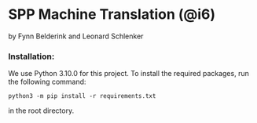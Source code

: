 # SPP Machine Translation (@i6)
by Fynn Belderink and Leonard Schlenker

### Installation: 
We use Python 3.10.0 for this project. To install the required packages, run the following command:
```
python3 -m pip install -r requirements.txt
```
in the root directory. 
